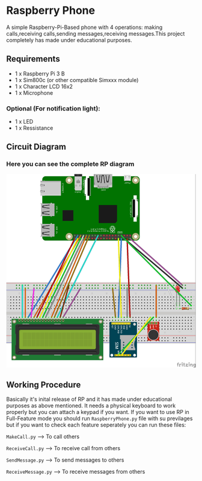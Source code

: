 # Raspberry Phone
A simple Raspberry-Pi-Based phone with 4 operations: making calls,receiving calls,sending messages,receiving messages.This project completely has made under educational purposes.

## Requirements
- 1 x Raspberry Pi 3 B
- 1 x Sim800c (or other compatible Simxxx module)
- 1 x Character LCD 16x2
- 1 x Microphone

### Optional (For notification light):
- 1 x LED
- 1 x Ressistance

## Circuit Diagram
### Here you can see the complete RP diagram 
![alt text](https://github.com/aliarabbasi5155/RaspberryPhone/blob/master/RaspberryPhone.jpg)

## Working Procedure
Basically it's inital release of RP and it has made under educational purposes as above mentioned.
It needs a physical keyboard to work properly but you can attach a keypad if you want.
If you want to use RP in Full-Feature mode you should run `RaspberryPhone.py` file with  su previlages but if you want to check each feature seperately you can run these files:

`MakeCall.py` --> To call others

`ReceiveCall.py` --> To receive call from others

`SendMessage.py` --> To send messages to others

`ReceiveMessage.py` --> To receive messages from others

